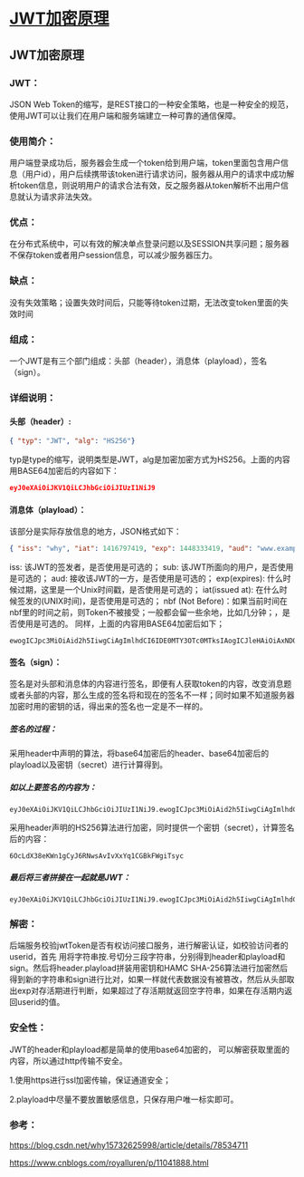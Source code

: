 # [JWT加密原理](https://www.cnblogs.com/buou/articles/11261252.html)

## JWT加密原理

### JWT：

JSON Web Token的缩写，是REST接口的一种安全策略，也是一种安全的规范，使用JWT可以让我们在用户端和服务端建立一种可靠的通信保障。

 

### 使用简介：

用户端登录成功后，服务器会生成一个token给到用户端，token里面包含用户信息（用户id），用户后续携带该token进行请求访问，服务器从用户的请求中成功解析token信息，则说明用户的请求合法有效，反之服务器从token解析不出用户信息就认为请求非法失效。

 

### 优点：

在分布式系统中，可以有效的解决单点登录问题以及SESSION共享问题；服务器不保存token或者用户session信息，可以减少服务器压力。

### 缺点：

没有失效策略；设置失效时间后，只能等待token过期，无法改变token里面的失效时间

 

### 组成：

一个JWT是有三个部门组成：头部（header），消息体（playload），签名（sign）。

 

### 详细说明：

#### 头部（header）:

```json
{ "typ": "JWT", "alg": "HS256"}　　
```

typ是type的缩写，说明类型是JWT，alg是加密加密方式为HS256。上面的内容用BASE64加密后的内容如下：

```json
eyJ0eXAiOiJKV1QiLCJhbGciOiJIUzI1NiJ9
```

####  

#### 消息体（playload）：

该部分是实际存放信息的地方，JSON格式如下：

```json
{ "iss": "why", "iat": 1416797419, "exp": 1448333419, "aud": "www.example.com", ``"sub": "taobao.com"}
```

iss: 该JWT的签发者，是否使用是可选的；
sub: 该JWT所面向的用户，是否使用是可选的；
aud: 接收该JWT的一方，是否使用是可选的；
exp(expires): 什么时候过期，这里是一个Unix时间戳，是否使用是可选的；
iat(issued at): 在什么时候签发的(UNIX时间)，是否使用是可选的；
nbf (Not Before)：如果当前时间在nbf里的时间之前，则Token不被接受；一般都会留一些余地，比如几分钟；，是否使用是可选的。
同样，上面的内容用BASE64加密后如下；

```
ewogICJpc3MiOiAid2h5IiwgCiAgImlhdCI6IDE0MTY3OTc0MTksIAogICJleHAiOiAxNDQ4MzMzNDE5LCAKICAiYXVkIjogInd3dy5leGFtcGxlLmNvbSIsIAogICJzdWIiOiAidGFvYmFvLmNvbSIsIAp9
```

####  

#### 签名（sign）：

签名是对头部和消息体的内容进行签名，即便有人获取token的内容，改变消息题或者头部的内容，那么生成的签名将和现在的签名不一样；同时如果不知道服务器加密时用的密钥的话，得出来的签名也一定是不一样的。

##### 签名的过程：

采用header中声明的算法，将base64加密后的header、base64加密后的playload以及密钥（secret）进行计算得到。

##### 如以上要签名的内容为：

```
eyJ0eXAiOiJKV1QiLCJhbGciOiJIUzI1NiJ9.ewogICJpc3MiOiAid2h5IiwgCiAgImlhdCI6IDE0MTY3OTc0MTksIAogICJleHAiOiAxNDQ4MzMzNDE5LCAKICAiYXVkIjogInd3dy5leGFtcGxlLmNvbSIsIAogICJzdWIiOiAidGFvYmFvLmNvbSIsIAp9
```

采用header声明的HS256算法进行加密，同时提供一个密钥（secret），计算签名后的内容：

```
6OcLdX38eKWn1gCyJ6RNwsAvIvXxYq1CGBkFWgiTsyc
```

##### 最后将三者拼接在一起就是JWT：

```
eyJ0eXAiOiJKV1QiLCJhbGciOiJIUzI1NiJ9.ewogICJpc3MiOiAid2h5IiwgCiAgImlhdCI6IDE0MTY3OTc0MTksIAogICJleHAiOiAxNDQ4MzMzNDE5LCAKICAiYXVkIjogInd3dy5leGFtcGxlLmNvbSIsIAogICJzdWIiOiAidGFvYmFvLmNvbSIsIAp9.6OcLdX38eKWn1gCyJ6RNwsAvIvXxYq1CGBkFWgiTsyc
```

 

### 解密：

后端服务校验jwtToken是否有权访问接口服务，进行解密认证，如校验访问者的userid，首先 
用将字符串按.号切分三段字符串，分别得到header和playload和sign。然后将header.playload拼装用密钥和HAMC SHA-256算法进行加密然后得到新的字符串和sign进行比对，如果一样就代表数据没有被篡改，然后从头部取出exp对存活期进行判断，如果超过了存活期就返回空字符串，如果在存活期内返回userid的值。

 

### 安全性：

JWT的header和playload都是简单的使用base64加密的， 可以解密获取里面的内容，所以通过http传输不安全。

1.使用https进行ssl加密传输，保证通道安全；

2.playload中尽量不要放置敏感信息，只保存用户唯一标实即可。

 

### 参考：

https://blog.csdn.net/why15732625998/article/details/78534711

https://www.cnblogs.com/royalluren/p/11041888.html

 